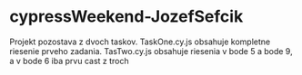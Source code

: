 # cypressWeekend-JozefSefcik

Projekt pozostava z dvoch taskov.
TaskOne.cy.js obsahuje kompletne riesenie prveho zadania.
TasTwo.cy.js obsahuje riesenia v bode 5 a bode 9, a v bode 6 iba prvu cast z troch 
